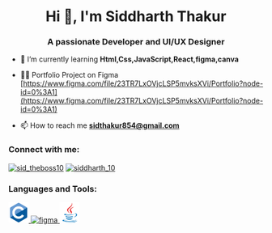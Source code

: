 <h1 align="center">Hi 👋, I'm Siddharth Thakur</h1>
<h3 align="center">A passionate Developer and UI/UX Designer</h3>

- 🌱 I’m currently learning **Html,Css,JavaScript,React,figma,canva**

- 👨‍💻 Portfolio Project on Figma [https://www.figma.com/file/23TR7LxOVjcLSP5mvksXVi/Portfolio?node-id=0%3A1](https://www.figma.com/file/23TR7LxOVjcLSP5mvksXVi/Portfolio?node-id=0%3A1)

- 📫 How to reach me **sidthakur854@gmail.com**

<h3 align="left">Connect with me:</h3>
<p align="left">
<a href="https://twitter.com/sid_theboss10" target="blank"><img align="center" src="https://raw.githubusercontent.com/rahuldkjain/github-profile-readme-generator/master/src/images/icons/Social/twitter.svg" alt="sid_theboss10" height="30" width="40" /></a>
<a href="https://dribbble.com/siddharth_10" target="blank"><img align="center" src="https://raw.githubusercontent.com/rahuldkjain/github-profile-readme-generator/master/src/images/icons/Social/dribbble.svg" alt="siddharth_10" height="30" width="40" /></a>
</p>

<h3 align="left">Languages and Tools:</h3>
<p align="left"> <a href="https://www.cprogramming.com/" target="_blank" rel="noreferrer"> <img src="https://raw.githubusercontent.com/devicons/devicon/master/icons/c/c-original.svg" alt="c" width="40" height="40"/> </a> <a href="https://www.figma.com/" target="_blank" rel="noreferrer"> <img src="https://www.vectorlogo.zone/logos/figma/figma-icon.svg" alt="figma" width="40" height="40"/> </a> <a href="https://www.java.com" target="_blank" rel="noreferrer"> <img src="https://raw.githubusercontent.com/devicons/devicon/master/icons/java/java-original.svg" alt="java" width="40" height="40"/> </a> </p>
